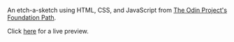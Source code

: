 An etch-a-sketch using HTML, CSS, and JavaScript from [The Odin Project's Foundation Path](https://www.theodinproject.com/courses/foundations/lessons/etch-a-sketch-project).

Click [here](https://cineonizer.github.io/etch-a-sketch/) for a live preview.